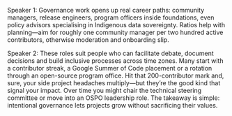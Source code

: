 Speaker 1: Governance work opens up real career paths: community managers, release engineers, program officers inside foundations, even policy advisors specialising in Indigenous data sovereignty. Ratios help with planning—aim for roughly one community manager per two hundred active contributors, otherwise moderation and onboarding slip.

Speaker 2: These roles suit people who can facilitate debate, document decisions and build inclusive processes across time zones. Many start with a contributor streak, a Google Summer of Code placement or a rotation through an open-source program office. Hit that 200-contributor mark and, sure, your side project headaches multiply—but they’re the good kind that signal your impact. Over time you might chair the technical steering committee or move into an OSPO leadership role. The takeaway is simple: intentional governance lets projects grow without sacrificing their values.
